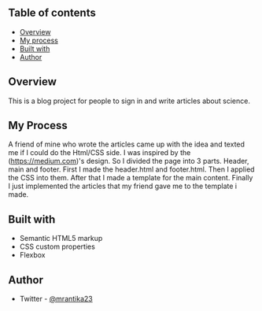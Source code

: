 ## Table of contents

- [Overview](#overview)
- [My process](#my-process)
- [Built with](#built-with)
- [Author](#author)

## Overview

This is a blog project for people to sign in and write articles about science.

## My Process

A friend of mine  who wrote the articles came up with the idea and texted me if I could do the Html/CSS side.
I was inspired by the (https://medium.com)'s design.
So I divided the page into 3 parts. Header, main and footer.
First I made the header.html and footer.html. Then I applied the CSS into them.
After that I made a template for the main content.
Finally I just implemented the articles that my friend gave me to the template i made.

## Built with

- Semantic HTML5 markup
- CSS custom properties
- Flexbox

## Author

- Twitter - [@mrantika23](https://www.twitter.com/mrantika23)